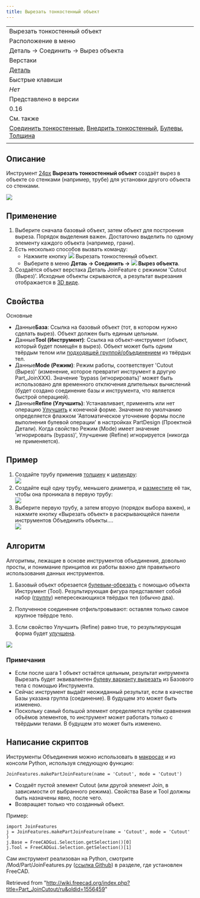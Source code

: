 ```yaml
---
title: Вырезать тонкостенный объект
---
```

|  |
| --- |
| Вырезать тонкостенный объект |
| Расположение в меню |
| Деталь → Соединить → Вырез объекта |
| Верстаки |
| [Деталь](/Part_Workbench/ru "Part Workbench/ru") |
| Быстрые клавиши |
| *Нет* |
| Представлено в версии |
| 0.16 |
| См. также |
| [Соединить тонкостенные](/Part_JoinConnect/ru "Part JoinConnect/ru"), [Внедрить тонкостенный](/Part_JoinEmbed/ru "Part JoinEmbed/ru"), [Булевы](/Part_Boolean/ru "Part Boolean/ru"), [Толщина](/Part_Thickness/ru "Part Thickness/ru") |
|  |

## Описание

Инструмент [24px](/index.php?title=%D0%98%D0%B7%D0%BE%D0%B1%D1%80%D0%B0%D0%B6%D0%B5%D0%BD%D0%B8%D0%B5:Part_JoinCutout.svg&action=edit&redlink=1 "Изображение:Part JoinCutout.svg (page does not exist)") **Вырезать тонкостенный объект** создаёт вырез в объекте со стенками (например, трубе) для установки другого объекта со стенками.

![](/images/JoinFeatures_Cutout.png)

## Применение

1. Выберите сначала базовый объект, затем объект для построения выреза. Порядок выделения важен. Достаточно выделить по одному элементу каждого объекта (например, грани).
2. Есть несколько способов вызвать команду:
   * Нажмите кнопку ![](/images/Part_JoinCutout.svg) Вырезать тонкостенный объект.
   * Выберите в меню **Детаь → Соединить → ![](/images/Part_JoinCutout.svg) Вырез объекта**.
3. Создаётся объект верстака Деталь JoinFeature с режимом 'Cutout (Вырез)'. Исходные объекты скрываются, а результат вырезания отображается в [3D виде](/3D_view/ru "3D view/ru").

## Свойства

Основные

* Данные**База**: Ссылка на базовый объект (тот, в котором нужно сделать вырез). Объект должен быть единым цельным.
* Данные**Tool (Инструмент)**: Ссылка на объект-инструмент (объект, который будет помещён в вырез). Объект может быть одним твёрдым телом или [подходящей группой/объединением](/Part_Compound/ru "Part Compound/ru") из твёрдых тел.
* Данные**Mode (Режим)**: Режим работы, соответствует 'Cutout (Вырез)' (изменение, которое превратит инструмент в другую Part\_JoinXXX). Значение 'bypass (игнорировать)' может быть использовано для временного отключения длительных вычислений (будет создано соединение базы и инструмента, что является быстрой операцией).
* Данные**Refine (Улучшить)**: Устанавливает, применять или нет операцию [Улучшить](/Part_RefineShape/ru "Part RefineShape/ru") к конечной форме. Значение по умолчанию определяется флажком 'Автоматическое уточнение формы после выполнения булевой операции' в настройках PartDesign (Проектной Детали). Когда свойство Режим (Mode) имеет значение 'игнорировать (bypass)', Улучшение (Refine) игнорируется (никогда не применяется).

## Пример

1. Создайте трубу применив [толщину](/Part_Thickness/ru "Part Thickness/ru") к [цилиндру](/Part_Cylinder/ru "Part Cylinder/ru"):   
   ![](/images/JoinFeatures_Example_step1.png)
2. Создайте ещё одну трубу, меньшего диаметра, и [разместите](/Placement/ru "Placement/ru") её так, чтобы она проникала в первую трубу:   
   ![](/images/JoinFeatures_Example_step2.png)
3. Выберите первую трубу, а затем вторую (порядок выбора важен), и нажмите кнопку «Вырезать объект» в раскрывающейся панели инструментов Объединить объекты....   
   ![](/images/JoinFeatures_Example_step3_Cutout.png)

## Алгоритм

Алгоритмы, лежащие в основе инструментов объединения, довольно просты, и понимание принципов их работы важно для правильного использования данных инструментов.

1. Базовый объект обрезается [булевым-обрезать](/Part_Cut/ru "Part Cut/ru") с помощью объекта Инструмент (Tool).
Результирующая фигура представляет собой набор ([группу](/Part_Compound/ru "Part Compound/ru")) непересекающихся твёрдых тел (обычно два).

2. Полученное соединение отфильтровывают: оставляя только самое крупное твёрдое тело.

4. Если свойство Улучшить (Refine) равно true, то результирующая форма будет [улучшена](/Part_RefineShape/ru "Part RefineShape/ru").
  
  
![](/images/JoinFeatures-Algo-Cutout.png)

### Примечания

* Если после шага 1 объект остаётся цельным, результат интрумента Вырезать будет эквивалентен [булеву варианту вырезать](/Part_Cut "Part Cut") из Базового тела с помощью Инструмента.
* Сейчас инструмент выдаёт неожиданный результат, если в качестве Базы указана группа (соединение). В будущем это может быть изменено.
* Поскольку самый большой элемент определяется путём сравнения объёмов элементов, то инструмент может работать только с твёрдыми телами. В будущем это может быть изменено.

## Написание скриптов

Инструменты Объединения можно использовать в [макросах](/Macros/ru "Macros/ru") и из консоли Python, используя следующую функцию:

```
JoinFeatures.makePartJoinFeature(name = 'Cutout', mode = 'Cutout')

```

* Создаёт пустой элемент Cutout (или другой элемент Join, в зависимости от выбранного режима). Свойства Base и Tool должны быть назначены явно, после чего.
* Возвращает только что созданный объект.

Пример:

```
import JoinFeatures
j = JoinFeatures.makePartJoinFeature(name = 'Cutout', mode = 'Cutout' )
j.Base = FreeCADGui.Selection.getSelection()[0]
j.Tool = FreeCADGui.Selection.getSelection()[1]

```

Сам инструмент реализован на Python, смотрите /Mod/Part/JoinFeatures.py ([ссылка Github](https://github.com/FreeCAD/FreeCAD/blob/master/src/Mod/Part/JoinFeatures.py)) в разделе, где установлен FreeCAD.

Retrieved from "<http://wiki.freecad.org/index.php?title=Part_JoinCutout/ru&oldid=1556459>"